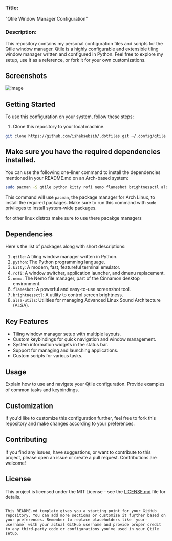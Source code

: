 
### Title:
"Qtile Window Manager Configuration"

### Description:
This repository contains my personal configuration files and scripts for the Qtile window manager. Qtile is a highly configurable and extensible tiling window manager written and configured in Python. Feel free to explore my setup, use it as a reference, or fork it for your own customizations.

## Screenshots

![image](https://github.com/ishaksebsib/.dotfiles/assets/121272992/92e654f1-a25f-45a8-adca-15f91c0ca0dd)


## Getting Started

To use this configuration on your system, follow these steps:

1. Clone this repository to your local machine.

```bash
git clone https://github.com/ishaksebsib/.dotfiles.git ~/.config/qtile
```



## Make sure you have the required dependencies installed.

  You can use the following one-liner command to install the dependencies mentioned in your README.md on an Arch-based system:

  ```bash
  sudo pacman -S qtile python kitty rofi nemo flameshot brightnessctl alsa-utils ttf-jetbrains-mono ttf-font-awesome i3lock
  ```

  This command will use `pacman`, the package manager for Arch Linux, to install the required packages. Make sure to run this command with `sudo` privileges to install system-wide packages.

  for other linux distros make sure to use there pacakge managers
  
  ## Dependencies
  Here's the list of packages along with short descriptions:
  
  1. `qtile`: A tiling window manager written in Python.
  2. `python`: The Python programming language.
  3. `kitty`: A modern, fast, featureful terminal emulator.
  4. `rofi`: A window switcher, application launcher, and dmenu replacement.
  5. `nemo`: The Nemo file manager, part of the Cinnamon desktop environment.
  6. `flameshot`: A powerful and easy-to-use screenshot tool.
  7. `brightnessctl`: A utility to control screen brightness.
  8. `alsa-utils`: Utilities for managing Advanced Linux Sound Architecture (ALSA).

  

## Key Features

- Tiling window manager setup with multiple layouts.
- Custom keybindings for quick navigation and window management.
- System information widgets in the status bar.
- Support for managing and launching applications.
- Custom scripts for various tasks.


## Usage

Explain how to use and navigate your Qtile configuration. Provide examples of common tasks and keybindings.

## Customization

If you'd like to customize this configuration further, feel free to fork this repository and make changes according to your preferences.

## Contributing

If you find any issues, have suggestions, or want to contribute to this project, please open an issue or create a pull request. Contributions are welcome!

## License

This project is licensed under the MIT License - see the [LICENSE.md](LICENSE.md) file for details.
```

This README.md template gives you a starting point for your GitHub repository. You can add more sections or customize it further based on your preferences. Remember to replace placeholders like `your-username` with your actual GitHub username and provide proper credit to any third-party code or configurations you've used in your Qtile setup.
